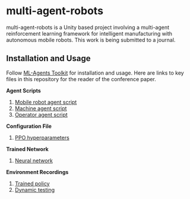 # multi-agent-robots
multi-agent-robots is a Unity based project involving a multi-agent reinforcement learning framework for intelligent manufacturing with autonomous mobile robots. This work is being submitted to a journal.

## Installation and Usage
Follow [ML-Agents Toolkit](https://github.com/Unity-Technologies/ml-agents) for installation and usage. Here are links to key files in this repository for the reader of the conference paper.

**Agent Scripts**
1. [Mobile robot agent script](https://github.com/akashagrawal250994/multi-agent-robots/blob/main/Assets/MobileRobotAgent.cs)
2. [Machine agent script](https://github.com/akashagrawal250994/multi-agent-robots/blob/main/Assets/Machines.cs)
3. [Operator agent script](https://github.com/akashagrawal250994/multi-agent-robots/blob/main/Assets/OperatorAgent1.cs)

**Configuration File**
1. [PPO hyperparameters](https://github.com/akashagrawal250994/multi-agent-robots/blob/main/config/ppo/multi-agent-robots-config.yaml)

**Trained Network**
1. [Neural network](https://github.com/akashagrawal250994/multi-agent-robots/blob/main/Assets/Trained%20Network.nn)

**Environment Recordings**
1. [Trained policy](https://github.com/akashagrawal250994/multi-agent-robots/blob/main/Recordings/Trained%20Policy.mp4)
2. [Dynamic testing](https://github.com/akashagrawal250994/multi-agent-robots/blob/main/Recordings/Testing.mp4)
